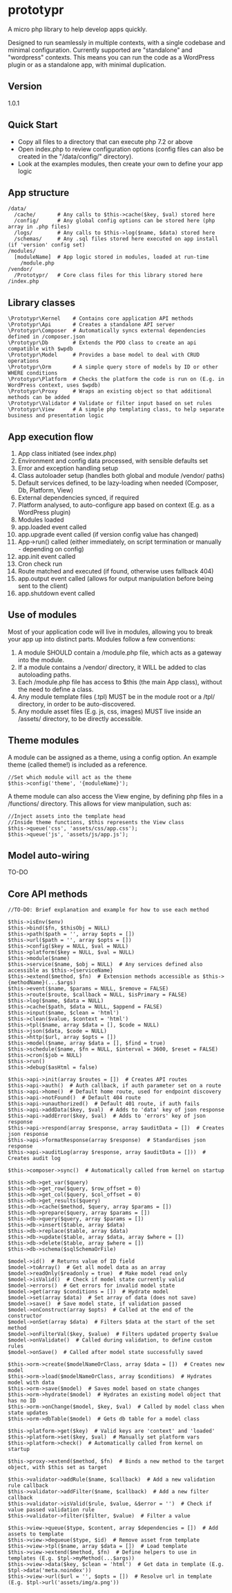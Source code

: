 # prototypr
A micro php library to help develop apps quickly.

Designed to run seamlessly in multiple contexts, with a single codebase and minimal configuration. Currently supported are "standalone" and "wordpress" contexts. This means you can run the code as a WordPress plugin or as a standalone app, with minimal duplication.

## Version
1.0.1

## Quick Start
- Copy all files to a directory that can execute php 7.2 or above
- Open index.php to review configuration options (config files can also be created in the "/data/config/" directory).
- Look at the examples modules, then create your own to define your app logic

## App structure

```
/data/
  /cache/       # Any calls to $this->cache($key, $val) stored here
  /config/      # Any global config options can be stored here (php array in .php files)
  /logs/        # Any calls to $this->log($name, $data) stored here
  /schemas/     # Any .sql files stored here executed on app install (if 'version' config set)
/modules/
  [moduleName]  # App logic stored in modules, loaded at run-time
    /module.php
/vendor/
  /Prototypr/   # Core class files for this library stored here
/index.php
```

## Library classes

```
\Prototypr\Kernel    # Contains core application API methods
\Prototypr\Api       # Creates a standalone API server
\Prototypr\Composer  # Automatically syncs external dependencies defined in /composer.json
\Prototypr\Db        # Extends the PDO class to create an api compatible with $wpdb
\Prototypr\Model     # Provides a base model to deal with CRUD operations
\Prototypr\Orm       # A simple query store of models by ID or other WHERE conditions
\Prototypr\Platform  # Checks the platform the code is run on (E.g. in WordPress context, uses $wpdb)
\Prototypr\Proxy     # Wraps an existing object so that additional methods can be added
\Prototypr\Validator # Validate or filter input based on set rules
\Prototypr\View      # A simple php templating class, to help separate business and presentation logic
```

## App execution flow

1. App class initiated (see index.php)
2. Environment and config data processed, with sensible defaults set
3. Error and exception handling setup
4. Class autoloader setup (handles both global and module /vendor/ paths)
5. Default services defined, to be lazy-loading when needed (Composer, Db, Platform, View)
6. External dependencies synced, if required
7. Platform analysed, to auto-configure app based on context (E.g. as a WordPress plugin)
8. Modules loaded
9. app.loaded event called
10. app.upgrade event called (if version config value has changed)
11. App->run() called (either immediately, on script termination or manually - depending on config)
12. app.init event called
13. Cron check run
14. Route matched and executed (if found, otherwise uses fallback 404)
15. app.output event called (allows for output manipulation before being sent to the client)
16. app.shutdown event called

## Use of modules

Most of your application code will live in modules, allowing you to break your app up into distinct parts. Modules follow a few conventions:

1. A module SHOULD contain a /module.php file, which acts as a gateway into the module.
2. If a module contains a /vendor/ directory, it WILL be added to clas autoloading paths.
3. Each /module.php file has access to $this (the main App class), without the need to define a class.
4. Any module template files (.tpl) MUST be in the module root or a /tpl/ directory, in order to be auto-discovered.
5. Any module asset files (E.g. js, css, images) MUST live inside an /assets/ directory, to be directly accessible.

## Theme modules

A module can be assigned as a theme, using a config option. An example theme (called theme!) is included as a reference.
```
//Set which module will act as the theme
$this->config('theme', '{moduleName}');
```

A theme module can also access the View engine, by defining php files in a /functions/ directory. This allows for view manipulation, such as:
```
//Inject assets into the template head
//Inside theme functions, $this represents the View class
$this->queue('css', 'assets/css/app.css');
$this->queue('js', 'assets/js/app.js');
```

## Model auto-wiring

TO-DO

## Core API methods

```
//TO-DO: Brief explanation and example for how to use each method

$this->isEnv($env)
$this->bind($fn, $thisObj = NULL)
$this->path($path = '', array $opts = [])
$this->url($path = '', array $opts = [])
$this->config($key = NULL, $val = NULL)
$this->platform($key = NULL, $val = NULL)
$this->module($name)
$this->service($name, $obj = NULL)  # Any services defined also accessible as $this->{serviceName}
$this->extend($method, $fn)  # Extension methods accessible as $this->{methodName}(...$args)
$this->event($name, $params = NULL, $remove = FALSE)
$this->route($route, $callback = NULL, $isPrimary = FALSE)
$this->log($name, $data = NULL)
$this->cache($path, $data = NULL, $append = FALSE)
$this->input($name, $clean = 'html')
$this->clean($value, $context = 'html')
$this->tpl($name, array $data = [], $code = NULL)
$this->json($data, $code = NULL)
$this->http($url, array $opts = [])
$this->model($name, array $data = [], $find = true)
$this->schedule($name, $fn = NULL, $interval = 3600, $reset = FALSE)
$this->cron($job = NULL)
$this->run()
$this->debug($asHtml = false)

$this->api->init(array $routes = [])  # Creates API routes
$this->api->auth()  # Auth callback, if auth parameter set on a route
$this->api->home()  # Default home route, used for endpoint discovery
$this->api->notFound()  # Default 404 route
$this->api->unauthorized()  # Default 401 route, if auth fails
$this->api->addData($key, $val)  # Adds to 'data' key of json response
$this->api->addError($key, $val)  # Adds to 'errors' key of json response
$this->api->respond(array $response, array $auditData = [])  # Creates json response
$this->api->formatResponse(array $response)  # Standardises json response
$this->api->auditLog(array $response, array $auditData = []))  # Creates audit log

$this->composer->sync()  # Automatically called from kernel on startup

$this->db->get_var($query)
$this->db->get_row($query, $row_offset = 0)
$this->db->get_col($query, $col_offset = 0)
$this->db->get_results($query)
$this->db->cache($method, $query, array $params = [])
$this->db->prepare($query, array $params = [])
$this->db->query($query, array $params = [])
$this->db->insert($table, array $data)
$this->db->replace($table, array $data)
$this->db->update($table, array $data, array $where = [])
$this->db->delete($table, array $where = [])
$this->db->schema($sqlSchemaOrFile)

$model->id()  # Returns value of ID field
$model->toArray()  # Get all model data as an array
$model->readOnly($readonly = true)  # Make model read only
$model->isValid()  # Check if model state currently valid
$model->errors()  # Get errors for invalid model state
$model->get(array $conditions = [])  # Hydrate model
$model->set(array $data)  # Set array of data (does not save)
$model->save()  # Save model state, if validation passed
$model->onConstruct(array $opts)  # Called at the end of the constructor
$model->onSet(array $data)  # Filters $data at the start of the set method
$model->onFilterVal($key, $value)  # Filters updated property $value
$model->onValidate()  # Called during validation, to define custom rules
$model->onSave()  # Called after model state successfully saved

$this->orm->create($modelNameOrClass, array $data = [])  # Creates new model
$this->orm->load($modelNameOrClass, array $conditions)  # Hydrates model with data
$this->orm->save($model)  # Saves model based on state changes
$this->orm->hydrate($model)  # Hydrates an existing model object that has no ID
$this->orm->onChange($model, $key, $val)  # Called by model class when state updates
$this->orm->dbTable($model)  # Gets db table for a model class

$this->platform->get($key)  # Valid keys are 'context' and 'loaded'
$this->platform->set($key, $val)  # Manually set platform vars
$this->platform->check()  # Automatically called from kernel on startup

$this->proxy->extend($method, $fn)  # Binds a new method to the target object, with $this set as target

$this->validator->addRule($name, $callback)  # Add a new validation rule callback
$this->validator->addFilter($name, $callback)  # Add a new filter callback
$this->validator->isValid($rule, $value, &$error = '')  # Check if value passed validation rule
$this->validator->filter($filter, $value)  # Filter a value

$this->view->queue($type, $content, array $dependencies = [])  # Add assets to template
$this->view->dequeue($type, $id)  # Remove asset from template
$this->view->tpl($name, array $data = [])  # Load template
$this->view->extend($method, $fn)  # Define helpers to use in templates (E.g. $tpl->myMethod(...$args))
$this->view->data($key, $clean = 'html')  # Get data in template (E.g. $tpl->data('meta.noindex'))
$this->view->url($url = '', $opts = [])  # Resolve url in template (E.g. $tpl->url('assets/img/a.png'))
```
